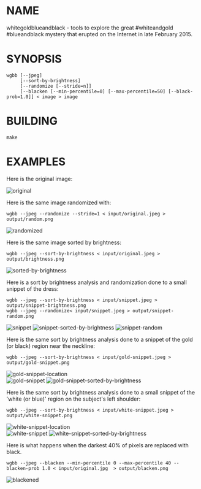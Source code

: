 NAME
====
whitegoldblueandblack - tools to explore the great #whiteandgold #blueandblack mystery that erupted on the Internet in late February 2015.

SYNOPSIS
========
	wgbb [--jpeg]
		 [--sort-by-brightness]
		 [--randomize [--stride=n]]
		 [--blacken [--min-percentile=0] [--max-percentile=50] [--black-prob=1.0]] < image > image

BUILDING
========
	make

EXAMPLES
========

Here is the original image:

![original](input/original.jpg)

Here is the same image randomized with:

	wgbb --jpeg --randomize --stride=1 < input/original.jpeg > output/random.png

![randomized](doc/random.png)

Here is the same image sorted by brightness:

	wgbb --jpeg --sort-by-brightness < input/original.jpeg > output/brightness.png

![sorted-by-brightness](doc/brightness.png)

Here is a sort by brightness analysis and randomization done to a small snippet of the dress:

	wgbb --jpeg --sort-by-brightness < input/snippet.jpeg > output/snippet-brightness.png
	wgbb --jpeg --randomize< input/snippet.jpeg > output/snippet-random.png

![snippet](input/snippet.jpg) ![snippet-sorted-by-brightness](doc/snippet-brightness.png) ![snippet-random](doc/snippet-random.png)

Here is the same sort by brightness analysis done to a snippet of the gold (or black) region near the neckline:

	wgbb --jpeg --sort-by-brightness < input/gold-snippet.jpeg > output/gold-snippet.png

![gold-snippet-location](doc/gold-snippet-location.png)
<br/>
![gold-snippet](input/gold-snippet.jpg) ![gold-snippet-sorted-by-brightness](doc/gold-snippet.png)

Here is the same sort by brightness analysis done to a small snippet of the 'white (or blue)' region on the subject's left shoulder:

	wgbb --jpeg --sort-by-brightness < input/white-snippet.jpeg > output/white-snippet.png

![white-snippet-location](doc/white-snippet-location.png)
<br/>
![white-snippet](input/white-snippet.jpg) ![white-snippet-sorted-by-brightness](doc/white-snippet.png)

Here is what happens when the darkest 40% of pixels are replaced with black.

	wgbb --jpeg --blacken --min-percentile 0 --max-percentile 40 --blacken-prob 1.0 < input/original.jpg  > output/blacken.png

![blackened](doc/blacken.png)

